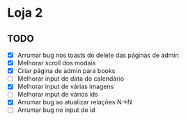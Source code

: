 # Loja 2

## TODO

-   [x] Arrumar bug nos toasts do delete das páginas de admin
-   [x] Melhorar scroll dos modais
-   [x] Criar página de admin para books
-   [ ] Melhorar input de data do calendário
-   [x] Melhorar input de várias imagens
-   [ ] Melhorar input de vários ids
-   [x] Arrumar bug ao atualizar relações N->N
-   [ ] Arrumar bug no input de id
